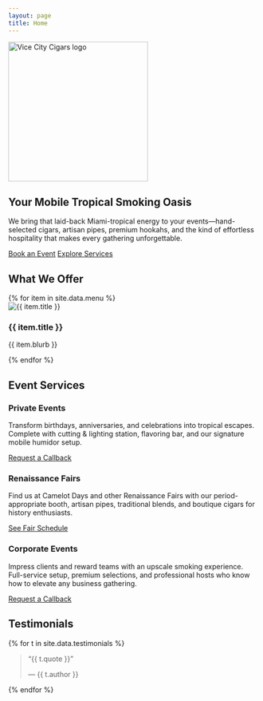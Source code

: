 ```yaml
---
layout: page
title: Home
---
```


<section class="hero">
  <img src="{{ '/assets/img/vcclogoclear.png' | relative_url }}" alt="Vice City Cigars logo" class="hero-logo" loading="eager" width="280" height="auto">
  <h1>Your Mobile Tropical Smoking Oasis</h1>
  <p class="hero-body">We bring that laid-back Miami-tropical energy to your events—hand-selected cigars, artisan pipes, premium hookahs, and the kind of effortless hospitality that makes every gathering unforgettable.</p>
  <div class="hero-cta">
    <a href="{{ '/contact' | relative_url }}" class="btn btn-primary">Book an Event</a>
    <a href="{{ '/services' | relative_url }}" class="btn btn-secondary">Explore Services</a>
  </div>
</section>

<section class="offerings">
  <h2>What We Offer</h2>
  <div class="offerings-grid">
    {% for item in site.data.menu %}
    <div class="offering-card">
      <img src="{{ item.img | relative_url }}" alt="{{ item.title }}" loading="lazy">
      <h3>{{ item.title }}</h3>
      <p>{{ item.blurb }}</p>
    </div>
    {% endfor %}
  </div>
</section>

<section class="events">
  <h2>Event Services</h2>
  <div class="event-cards">
    <div class="event-card">
      <h3>Private Events</h3>
      <p>Transform birthdays, anniversaries, and celebrations into tropical escapes. Complete with cutting & lighting station, flavoring bar, and our signature mobile humidor setup.</p>
      <a href="{{ '/contact' | relative_url }}" class="btn btn-secondary">Request a Callback</a>
    </div>
    <div class="event-card">
      <h3>Renaissance Fairs</h3>
      <p>Find us at Camelot Days and other Renaissance Fairs with our period-appropriate booth, artisan pipes, traditional blends, and boutique cigars for history enthusiasts.</p>
      <a href="{{ '/events' | relative_url }}" class="btn btn-secondary">See Fair Schedule</a>
    </div>
    <div class="event-card">
      <h3>Corporate Events</h3>
      <p>Impress clients and reward teams with an upscale smoking experience. Full-service setup, premium selections, and professional hosts who know how to elevate any business gathering.</p>
      <a href="{{ '/contact' | relative_url }}" class="btn btn-secondary">Request a Callback</a>
    </div>
  </div>
</section>

<section class="testimonials">
  <h2>Testimonials</h2>
  <div class="testimonial-list">
    {% for t in site.data.testimonials %}
    <blockquote class="testimonial">
      <p>“{{ t.quote }}”</p>
      <footer>— {{ t.author }}</footer>
    </blockquote>
    {% endfor %}
  </div>
</section>
